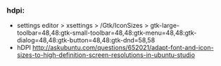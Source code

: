 ### hdpi: 
- settings editor > xsettings > /Gtk/IconSizes > gtk-large-toolbar=48,48:gtk-small-toolbar=48,48:gtk-menu=48,48:gtk-dialog=48,48:gtk-button=48,48:gtk-dnd=58,58
- hDPI http://askubuntu.com/questions/652021/adapt-font-and-icon-sizes-to-high-definition-screen-resolutions-in-ubuntu-studio

